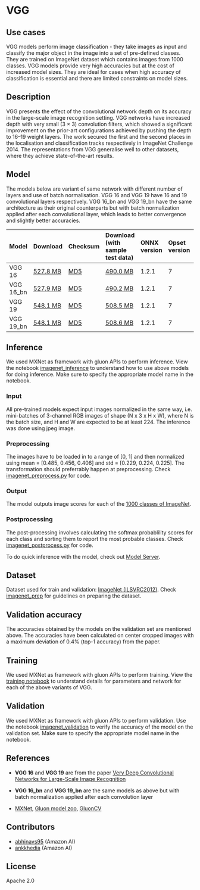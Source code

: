 # VGG

## Use cases
VGG models perform image classification - they take images as input and classify the major object in the image into a set of pre-defined classes. They are trained on ImageNet dataset which contains images from 1000 classes.
VGG models provide very high accuracies but at the cost of increased model sizes. They are ideal for cases when high accuracy of classification is essential and there are limited constraints on model sizes.

## Description
VGG presents the effect of the convolutional network depth on its accuracy in the large-scale image recognition setting. VGG networks have increased depth with very small (3 × 3) convolution filters, which showed a significant improvement on the prior-art configurations achieved by pushing the depth to 16–19 weight layers. The work secured the first and the second places in the localisation and classification tracks respectively in ImageNet Challenge 2014. The representations from VGG generalise well to other datasets, where they achieve state-of-the-art results.

## Model

The models below are variant of same network with different number of layers and use of batch normalisation. VGG 16 and VGG 19 have 16 and 19 convolutional layers respectively. VGG 16_bn and VGG 19_bn have the same architecture as their original counterparts but with batch normalization applied after each convolutional layer, which leads to better convergence and slightly better accuracies.

 |Model        |Download  |Checksum|Download (with sample test data)| ONNX version |Opset version|Top-1 accuracy (%)|Top-5 accuracy (%)| 
|-------------|:--------------|:--------------|:--------------|:--------------|:--------------|:--------------|:--------------|
|VGG 16|    [527.8 MB](https://s3.amazonaws.com/onnx-model-zoo/vgg/vgg16/vgg16.onnx)    | [MD5](https://s3.amazonaws.com/onnx-model-zoo/vgg/vgg16/vgg16-md5.txt)|[490.0 MB](https://s3.amazonaws.com/onnx-model-zoo/vgg/vgg16/vgg16.tar.gz)| 1.2.1  |7| 72.62     |      91.14     |
|VGG 16_bn|    [527.9 MB](https://s3.amazonaws.com/onnx-model-zoo/vgg/vgg16-bn/vgg16-bn.onnx) |[MD5](https://s3.amazonaws.com/onnx-model-zoo/vgg/vgg16-bn/vgg16-bn-md5.txt)|[490.2 MB](https://s3.amazonaws.com/onnx-model-zoo/vgg/vgg16-bn/vgg16-bn.tar.gz)   |  1.2.1  |7|   72.71     |      91.21    |
|VGG 19|    [548.1 MB](https://s3.amazonaws.com/onnx-model-zoo/vgg/vgg19/vgg19.onnx)    | [MD5](https://s3.amazonaws.com/onnx-model-zoo/vgg/vgg19/vgg19-md5.txt)|[508.5 MB](https://s3.amazonaws.com/onnx-model-zoo/vgg/vgg19/vgg19.tar.gz)| 1.2.1  |7 | 73.72     |      91.58     |
|VGG 19_bn|    [548.1 MB](https://s3.amazonaws.com/onnx-model-zoo/vgg/vgg19-bn/vgg19-bn.onnx) |[MD5](https://s3.amazonaws.com/onnx-model-zoo/vgg/vgg19-bn/vgg19-bn-md5.txt)|[508.6 MB](https://s3.amazonaws.com/onnx-model-zoo/vgg/vgg19-bn/vgg19-bn.tar.gz)   |  1.2.1 |7   | 73.83    |      91.79     |

## Inference
We used MXNet as framework with gluon APIs to perform inference. View the notebook [imagenet_inference](../imagenet_inference.ipynb) to understand how to use above models for doing inference. Make sure to specify the appropriate model name in the notebook. 

### Input 
All pre-trained models expect input images normalized in the same way, i.e. mini-batches of 3-channel RGB images of shape (N x 3 x H x W), where N is the batch size, and H and W are expected to be at least 224.
The inference was done using jpeg image.

### Preprocessing
The images have to be loaded in to a range of [0, 1] and then normalized using mean = [0.485, 0.456, 0.406] and std = [0.229, 0.224, 0.225]. The transformation should preferrably happen at preprocessing. Check [imagenet_preprocess.py](../imagenet_preprocess.py) for code.

### Output
The model outputs image scores for each of the [1000 classes of ImageNet](../synset.txt).

### Postprocessing
The post-processing involves calculating the softmax probablility scores for each class and sorting them to report the most probable classes. Check [imagenet_postprocess.py](../imagenet_postprocess.py) for code.

To do quick inference with the model, check out [Model Server](https://github.com/awslabs/mxnet-model-server/blob/master/docs/model_zoo.md/#vgg_header).

## Dataset
Dataset used for train and validation: [ImageNet (ILSVRC2012)](http://www.image-net.org/challenges/LSVRC/2012/). Check [imagenet_prep](../imagenet_prep.md) for guidelines on preparing the dataset.

## Validation accuracy
The accuracies obtained by the models on the validation set are mentioned above. The accuracies have been calculated on center cropped images with a maximum deviation of 0.4% (top-1 accuracy) from the paper.

<!--|Model        |Top-1 accuracy (%)|Top-5 accuracy (%)|
|-------------|:--------------|:--------------|
|VGG 16        |     72.62     |      91.14     |
|VGG 16_bn     |     72.71     |      91.21    |
|VGG 19        |     73.72     |      91.58     |
|VGG 19_bn     |     73.83    |      91.79     |
-->


## Training
We used MXNet as framework with gluon APIs to perform training. View the [training notebook](train_vgg.ipynb) to understand details for parameters and network for each of the above variants of VGG.

## Validation
We used MXNet as framework with gluon APIs to perform validation. Use the notebook [imagenet_validation](../imagenet_validation.ipynb) to verify the accuracy of the model on the validation set. Make sure to specify the appropriate model name in the notebook.


## References 
* **VGG 16** and **VGG 19** are from the paper [Very Deep Convolutional Networks for Large-Scale Image Recognition](https://arxiv.org/abs/1409.1556)

* **VGG 16_bn** and **VGG 19_bn** are the same models as above but with batch normalization applied after each convolution layer

* [MXNet](http://mxnet.incubator.apache.org), [Gluon model zoo](https://mxnet.incubator.apache.org/api/python/gluon/model_zoo.html), [GluonCV](https://gluon-cv.mxnet.io)

## Contributors
* [abhinavs95](https://github.com/abhinavs95) (Amazon AI)
* [ankkhedia](https://github.com/ankkhedia) (Amazon AI)

## License
Apache 2.0
